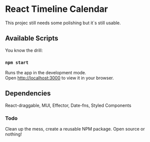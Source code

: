 # React Timeline Calendar

This projec still needs some polishing but it`s still usable.

## Available Scripts

You know the drill:

### `npm start`

Runs the app in the development mode.\
Open [http://localhost:3000](http://localhost:3000) to view it in your browser.

## Dependencies

React-draggable, MUI, Effector, Date-fns, Styled Components

### Todo

Clean up the mess, create a reusable NPM package. Open source or nothing!
